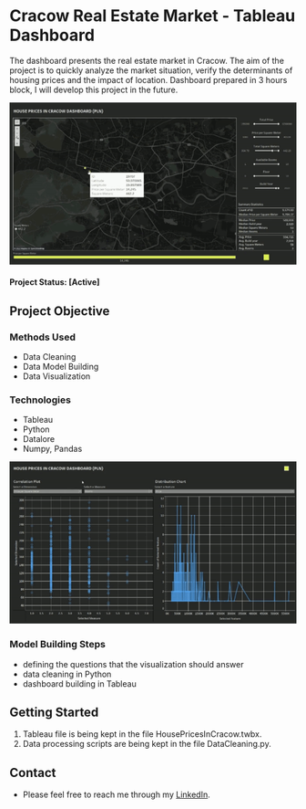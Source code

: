 # Cracow Real Estate Market - Tableau Dashboard

The dashboard presents the real estate market in Cracow. The aim of the project is to quickly analyze the market situation, verify the determinants of housing prices and the impact of location. Dashboard prepared in 3 hours block, I will develop this project in the future. 

![](gif1.gif)

#### Project Status: [Active]

## Project Objective

### Methods Used
* Data Cleaning
* Data Model Building
* Data Visualization

### Technologies
* Tableau
* Python
* Datalore
* Numpy, Pandas


![](gif2.gif)


### Model Building Steps
* defining the questions that the visualization should answer
* data cleaning in Python
* dashboard building in Tableau

## Getting Started
1. Tableau file is being kept in the file HousePricesInCracow.twbx.
2. Data processing scripts are being kept in the file DataCleaning.py.

## Contact
* Please feel free to reach me through my [LinkedIn](http://linkedin.com/in/dominikdawiec/).  

